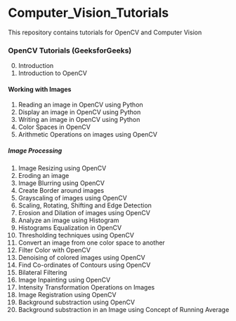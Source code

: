 # Computer_Vision_Tutorials
This repository contains tutorials for OpenCV and Computer Vision

### OpenCV Tutorials (GeeksforGeeks)

00. Introduction
01. Introduction to OpenCV

#### Working with Images

01. Reading an image in OpenCV using Python
02. Display an image in OpenCV using Python
03. Writing an image in OpenCV using Python
04. Color Spaces in OpenCV
05. Arithmetic Operations on images using OpenCV

##### Image Processing

01. Image Resizing using OpenCV
02. Eroding an image
03. Image Blurring using OpenCV
04. Create Border around images
05. Grayscaling of images using OpenCV
06. Scaling, Rotating, Shifting and Edge Detection
07. Erosion and Dilation of images using OpenCV
08. Analyze an image using Histogram
09. Histograms Equalization in OpenCV
10. Thresholding techniques using OpenCV
11. Convert an image from one color space to another
12. Filter Color with OpenCV
13. Denoising of colored images using OpenCV
14. Find Co-ordinates of Contours using OpenCV
15. Bilateral Filtering
16. Image Inpainting using OpenCV
17. Intensity Transformation Operations on Images
18. Image Registration using OpenCV
19. Background substraction using OpenCV
20. Background substraction in an Image using Concept of Running Average